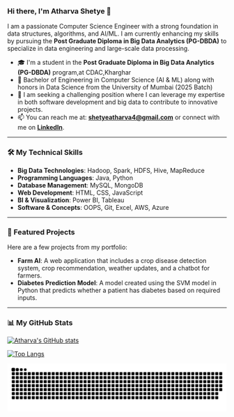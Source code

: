 ### Hi there, I'm Atharva Shetye 👋

I am a passionate Computer Science Engineer with a strong foundation in data structures, algorithms, and AI/ML. I am currently enhancing my skills by pursuing the **Post Graduate Diploma in Big Data Analytics (PG-DBDA)** to specialize in data engineering and large-scale data processing.

- 🎓 I'm a student in the **Post Graduate Diploma in Big Data Analytics (PG-DBDA)** program,at CDAC,Kharghar
- 📜 Bachelor of Engineering in Computer Science (AI & ML) along with honors in Data Science from the University of Mumbai (2025 Batch)
- 🎯 I am seeking a challenging position where I can leverage my expertise in both software development and big data to contribute to innovative projects.
- 📫 You can reach me at: **shetyeatharva4@gmail.com** or connect with me on **[LinkedIn](https://www.linkedin.com/in/atharva-shetye-cse/)**.

---

### 🛠️ My Technical Skills

* **Big Data Technologies**: Hadoop, Spark, HDFS, Hive, MapReduce
* **Programming Languages**: Java, Python
* **Database Management**: MySQL, MongoDB
* **Web Development**: HTML, CSS, JavaScript
* **BI & Visualization**: Power BI, Tableau
* **Software & Concepts**: OOPS, Git, Excel, AWS, Azure

---

### 🚀 Featured Projects

Here are a few projects from my portfolio:

* **Farm AI**: A web application that includes a crop disease detection system, crop recommendation, weather updates, and a chatbot for farmers.
* **Diabetes Prediction Model**: A model created using the SVM model in Python that predicts whether a patient has diabetes based on required inputs.

---

### 📊 My GitHub Stats

[![Atharva's GitHub stats](https://github-readme-stats.vercel.app/api?username=atharvashetyee&show_icons=true&theme=radical)](https://github.com/anuraghazra/github-readme-stats)

[![Top Langs](https://github-readme-stats.vercel.app/api/top-langs/?username=atharvashetyee&layout=compact&theme=radical)](https://github.com/anuraghazra/github-readme-stats)

![Snake animation](https://raw.githubusercontent.com/platane/platane/output/github-contribution-grid-snake.svg?user=atharvashetyee)
